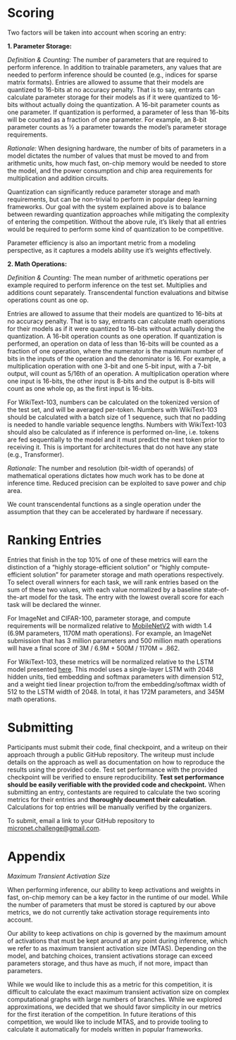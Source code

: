 # Scoring

Two factors will be taken into account when scoring an entry:

__1. Parameter Storage:__

_Definition & Counting:_ The number of parameters that are required to perform inference. In addition to trainable parameters, any values that are needed to perform inference should be counted (e.g., indices for sparse matrix formats). Entries are allowed to assume that their models are quantized to 16-bits at no accuracy penalty. That is to say, entrants can calculate parameter storage for their models as if it were quantized to 16-bits without actually doing the quantization. A 16-bit parameter counts as one parameter. If quantization is performed, a parameter of less than 16-bits will be counted as a fraction of one parameter. For example, an 8-bit parameter counts as ½ a parameter towards the model’s parameter storage requirements.

_Rationale:_ When designing hardware, the number of bits of parameters in a model dictates the number of values that must be moved to and from arithmetic units, how much fast, on-chip memory would be needed to store the model, and the power consumption and chip area requirements for multiplication and addition circuits. 

Quantization can significantly reduce parameter storage and math requirements, but can be non-trivial to perform in popular deep learning frameworks. Our goal with the system explained above is to balance between rewarding quantization approaches while mitigating the complexity of entering the competition. Without the above rule, it’s likely that all entries would be required to perform some kind of quantization to be competitive.

Parameter efficiency is also an important metric from a modeling perspective, as it captures a models ability use it’s weights effectively.

__2. Math Operations:__

_Definition & Counting:_ The mean number of arithmetic operations per example required to perform inference on the test set. Multiplies and additions count separately. Transcendental function evaluations and bitwise operations count as one op. 

Entries are allowed to assume that their models are quantized to 16-bits at no accuracy penalty. That is to say, entrants can calculate math operations for their models as if it were quantized to 16-bits without actually doing the quantization. A 16-bit operation counts as one operation. If quantization is performed, an operation on data of less than 16-bits will be counted as a fraction of one operation, where the numerator is the maximum number of bits in the inputs of the operation and the denominator is 16. For example, a multiplication operation with one 3-bit and one 5-bit input, with a 7-bit output, will count as 5/16th of an operation. A multiplication operation where one input is 16-bits, the other input is 8-bits and the output is 8-bits will count as one whole op, as the first input is 16-bits.

For WikiText-103, numbers can be calculated on the tokenized version of the test set, and will be averaged per-token. Numbers with WikiText-103 should be calculated with a batch size of 1 sequence, such that no padding is needed to handle variable sequence lengths. Numbers with WikiText-103 should also be calculated as if inference is performed on-line, i.e. tokens are fed sequentially to the model and it must predict the next token prior to receiving it. This is important for architectures that do not have any state (e.g., Transformer).

_Rationale:_ The number and resolution (bit-width of operands) of mathematical operations dictates how much work has to be done at inference time. Reduced precision can be exploited to save power and chip area.

We count transcendental functions as a single operation under the assumption that they can be accelerated by hardware if necessary.

# Ranking Entries

Entries that finish in the top 10% of one of these metrics will earn the distinction of a “highly storage-efficient solution” or “highly compute-efficient solution” for parameter storage and math operations respectively. To select overall winners for each task, we will rank entries based on the sum of these two values, with each value normalized by a baseline state-of-the-art model for the task. The entry with the lowest overall score for each task will be declared the winner.

For ImageNet and CIFAR-100, parameter storage, and compute requirements will be normalized relative to [MobileNetV2](https://arxiv.org/pdf/1801.04381.pdf) with width 1.4 (6.9M parameters, 1170M math operations). For example, an ImageNet submission that has 3 million parameters and 500 million math operations will have a final score of 3M / 6.9M + 500M / 1170M = .862.

For WikiText-103, these metrics will be normalized relative to the LSTM model presented [here](https://arxiv.org/pdf/1803.10049.pdf). This model uses a single-layer LSTM with 2048 hidden units, tied embedding and softmax parameters with dimension 512, and a weight tied linear projection to/from the embedding/softmax width of 512 to the LSTM width of 2048. In total, it has 172M parameters, and 345M math operations. 


# Submitting

Participants must submit their code, final checkpoint, and a writeup on their approach through a public GitHub repository. The writeup must include details on the approach as well as documentation on how to reproduce the results using the provided code. Test set performance with the provided checkpoint will be verified to ensure reproducibility. __Test set performance should be easily verifiable with the provided code and checkpoint.__ When submitting an entry, contestants are required to calculate the two scoring metrics for their entries and __thoroughly document their calculation__. Calculations for top entries will be manually verified by the organizers.

To submit, email a link to your GitHub repository to <micronet.challenge@gmail.com>.

# Appendix

_Maximum Transient Activation Size_

When performing inference, our ability to keep activations and weights in fast, on-chip memory can be a key factor in the runtime of our model. While the number of parameters that must be stored is captured by our above metrics, we do not currently take activation storage requirements into account. 

Our ability to keep activations on chip is governed by the maximum amount of activations that must be kept around at any point during inference, which we refer to as maximum transient activation size (MTAS). Depending on the model, and batching choices, transient activations storage can exceed parameters storage, and thus have as much, if not more, impact than parameters.

While we would like to include this as a metric for this competition, it is difficult to calculate the exact maximum transient activation size on complex computational graphs with large numbers of branches. While we explored approximations, we decided that we should favor simplicity in our metrics for the first iteration of the competition. In future iterations of this competition, we would like to include MTAS, and to provide tooling to calculate it automatically for models written in popular frameworks.
